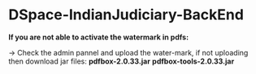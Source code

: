 # DSpace-IndianJudiciary-BackEnd


**If you are not able to activate the watermark in pdfs:**

-> Check the admin pannel and upload the water-mark, if not uploading then download jar files: 
    **pdfbox-2.0.33.jar**
    **pdfbox-tools-2.0.33.jar**
    
